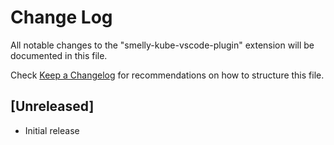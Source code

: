 # Change Log

All notable changes to the "smelly-kube-vscode-plugin" extension will be documented in this file.

Check [Keep a Changelog](http://keepachangelog.com/) for recommendations on how to structure this file.

## [Unreleased]

- Initial release